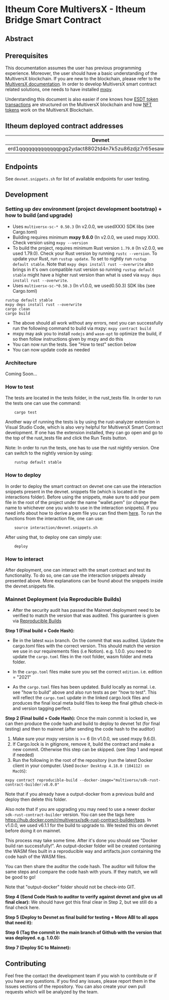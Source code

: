# Itheum Core MultiversX - Itheum Bridge Smart Contract

## Abstract

## Prerequisites

This documentation assumes the user has previous programming experience. Moreover, the user should have a basic understanding of the MultiversX blockchain. If you are new to the blockchain, please refer to the [MultiversX documentation](https://docs.multiversx.com/). In order to develop MultiversX smart contract related solutions, one needs to have installed [mxpy](https://docs.multiversx.com/sdk-and-tools/sdk-py/installing-mxpy).

Understanding this document is also easier if one knows how [ESDT token transactions](https://docs.multiversx.com/developers/esdt-tokens/#transfers-to-a-smart-contract) are structured on the MultiversX blockchain and how [NFT tokens](https://docs.multiversx.com/tokens/nft-tokens/) work on the MultiversX Blockchain.

## Itheum deployed contract addresses

| Devnet                                                         | Mainnet                                                        |
| -------------------------------------------------------------- | -------------------------------------------------------------- |
| erd1qqqqqqqqqqqqqpgq2ydact8802td4n7k5zu86zdjz7r65esaw3wq2884uu | erd1qqqqqqqqqqqqqpgqkf030zmh6v83t9up9rg9s7d75vwd2pmhc77qv5jfga |

## Endpoints

See `devnet.snippets.sh` for list of available endpoints for user testing.

## Development

### Setting up dev environment (project development bootstrap) + how to build (and upgrade)

- Uses `multiversx-sc-* 0.50.3` (In v2.0.0, we usedXXX) SDK libs (see Cargo.toml)
- Building requires minimum **mxpy 9.6.0** (In v2.0.0, we used mxpy XXX). Check version using `mxpy --version`
- To build the project, requires minimum Rust version `1.79.0` (In v2.0.0, we used 1.79.0). Check your Rust version by running `rustc --version`. To update your Rust, run `rustup update`. To set to nightly run `rustup default stable`. Note that `mxpy deps install rust --overwrite` also brings in it's own compatible rust version so running `rustup default stable` might have a higher rust version than what is used via `mxpy deps install rust --overwrite`.
- Uses `multiversx-sc-*0.50.3` (In v1.0.0, we used0.50.3) SDK libs (see Cargo.toml)

```
rustup default stable
mxpy deps install rust --overwrite
cargo clean
cargo build
```

- The above should all work without any errors, next you can successfully run the following command to build via mxpy: `mxpy contract build`
- mxpy may ask you to install `nodejs` and `wasm-opt` to optimize the build, if so then follow instructions given by mxpy and do this
- You can now run the tests. See "How to test" section below
- You can now update code as needed

### Architecture

Coming Soon...

### How to test

The tests are located in the tests folder, in the rust_tests file. In order to run the tests one can use the command:

```shell
    cargo test
```

Another way of running the tests is by using the rust-analyzer extension in Visual Studio Code, which is also very helpful for MultiversX Smart Contract development. If one has the extension installed, they can go open and go to the top of the rust_tests file and click the Run Tests button.

Note: In order to run the tests, one has to use the rust nightly version. One can switch to the nightly version by using:

```shell
    rustup default stable
```

### How to deploy

In order to deploy the smart contract on devnet one can use the interaction snippets present in the devnet. snippets file (which is located in the interactions folder). Before using the snippets, make sure to add your pem file in the root of the project under the name "wallet.pem" (or change the name to whichever one you wish to use in the interaction snippets). If you need info about how to derive a pem file you can find them [here](https://docs.multiversx.com/sdk-and-tools/sdk-py/deriving-the-wallet-pem-file/). To run the functions from the interaction file, one can use:

```shell
    source interaction/devnet.snippets.sh
```

After using that, to deploy one can simply use:

```shell
    deploy
```

### How to interact

After deployment, one can interact with the smart contract and test its functionality. To do so, one can use the interaction snippets already presented above. More explanations can be found about the snippets inside the devnet.snippets file.

### Mainnet Deployment (via Reproducible Builds)

- After the security audit has passed the Mainnet deployment need to be verified to match the version that was audited. This guarantee is given via [Reproducible Builds](https://docs.multiversx.com/developers/reproducible-contract-builds/#how-to-run-a-reproducible-build-using-mxpy)

**Step 1 (Final build + Code Hash):**

- Be in the latest `main` branch. On the commit that was audited. Update the cargo.toml files with the correct version. This should match the version we use in our requirements files (i.e Notion). e.g. 1.0.0. you need to update the `cargo.toml` files in the root folder, wasm folder and meta folder.

- In the `cargo.toml` files make sure you set the correct `edition`. i.e. edition = "2021"

- As the `cargo.toml` files has been updated. Build locally as normal. i.e. see "how to build" above and also run tests as per "how to test". This will reflect the `cargo.toml` update in the linked cargo.lock files and produces the final local meta build files to keep the final github check-in and version tagging perfect.

**Step 2 (Final build + Code Hash):**
Once the main commit is locked in, we can then produce the code hash and build to deploy to devnet 1st (for final testing) and then to mainnet (after sending the code hash to the auditor)

1. Make sure your mxpy version is >= 6 (In v1.0.0, we used mxpy 9.6.0).
2. If Cargo.lock is in gitignore, remove it, build the contract and make a new commit. Otherwise this step can be skipped. (see Step 1 and repeat if needed)
3. Run the following in the root of the repository (run the latest Docker client in your computer. Used `Docker Desktop 4.18.0 (104112) on MacOS`):

`mxpy contract reproducible-build --docker-image="multiversx/sdk-rust-contract-builder:v8.0.0"`

Note that if you already have a output-docker from a previous build and deploy then delete this folder.

Also note that if you are upgrading you may need to use a newer docker `sdk-rust-contract-builder` version. You can see the tags here https://hub.docker.com/r/multiversx/sdk-rust-contract-builder/tags. In v1.0.0, we used v6.1.1 for the build to upgrade to. We tested this on devnet before doing it on mainnet.

This process may take some time. After it's done you should see "Docker build ran successfully!". An output-docker folder will be created containing the WASM files built in a reproducible way and artifacts.json containing the code hash of the WASM files.

You can then share the auditor the code hash. The auditor will follow the same steps and compare the code hash with yours. If they match, we will be good to go!

Note that "output-docker" folder should not be check-into GIT.

**Step 4 (Send Code Hash to auditor to verify against devnet and give us all final clear):**
We should have got this final clear in Step 2, but we still do a final check here.

**Step 5 (Deploy to Devnet as final build for testing + Move ABI to all apps that need it):**

**Step 6 (Tag the commit in the main branch of Github with the version that was deployed. e.g. 1.0.0):**

**Step 7 (Deploy SC to Mainnet):**

## Contributing

Feel free the contact the development team if you wish to contribute or if you have any questions. If you find any issues, please report them in the Issues sections of the repository. You can also create your own pull requests which will be analyzed by the team.
